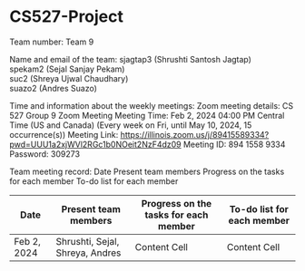 # CS527-Project

Team number:
Team 9

Name and email of the team:
sjagtap3 (Shrushti Santosh Jagtap)	
spekam2 (Sejal Sanjay Pekam)	
suc2 (Shreya Ujwal Chaudhary)	
suazo2 (Andres Suazo)


Time and information about the weekly meetings:
Zoom meeting details:
CS 527 Group 9 Zoom Meeting
Meeting Time: Feb 2, 2024 04:00 PM Central Time (US and Canada)
        (Every week on Fri, until May 10, 2024, 15 occurrence(s))
Meeting Link: https://illinois.zoom.us/j/89415589334?pwd=UUU1a2xjWVl2RGc1b0NOeit2NzF4dz09
Meeting ID: 894 1558 9334
Password: 309273

Team meeting record:
Date
Present team members
Progress on the tasks for each member
To-do list for each member


| Date  | Present team members | Progress on the tasks for each member | To-do list for each member |
| ------------- | ------------- | ------------- | ------------- |
| Feb 2, 2024  | Shrushti, Sejal, Shreya, Andres  | Content Cell  | Content Cell  |
